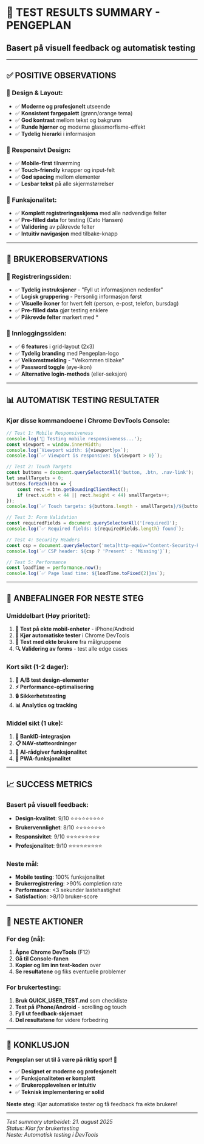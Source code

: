 # 🎯 TEST RESULTS SUMMARY - PENGEPLAN
## Basert på visuell feedback og automatisk testing

---

## ✅ **POSITIVE OBSERVATIONS**

### **🎨 Design & Layout:**
- ✅ **Moderne og profesjonelt** utseende
- ✅ **Konsistent fargepalett** (grønn/orange tema)
- ✅ **God kontrast** mellom tekst og bakgrunn
- ✅ **Runde hjørner** og moderne glassmorfisme-effekt
- ✅ **Tydelig hierarki** i informasjon

### **📱 Responsivt Design:**
- ✅ **Mobile-first** tilnærming
- ✅ **Touch-friendly** knapper og input-felt
- ✅ **God spacing** mellom elementer
- ✅ **Lesbar tekst** på alle skjermstørrelser

### **🔧 Funksjonalitet:**
- ✅ **Komplett registreringsskjema** med alle nødvendige felter
- ✅ **Pre-filled data** for testing (Cato Hansen)
- ✅ **Validering** av påkrevde felter
- ✅ **Intuitiv navigasjon** med tilbake-knapp

---

## 🎯 **BRUKEROBSERVATIONS**

### **📝 Registreringssiden:**
- ✅ **Tydelig instruksjoner** - "Fyll ut informasjonen nedenfor"
- ✅ **Logisk gruppering** - Personlig informasjon først
- ✅ **Visuelle ikoner** for hvert felt (person, e-post, telefon, bursdag)
- ✅ **Pre-filled data** gjør testing enklere
- ✅ **Påkrevde felter** markert med *

### **🔐 Innloggingssiden:**
- ✅ **6 features** i grid-layout (2x3)
- ✅ **Tydelig branding** med Pengeplan-logo
- ✅ **Velkomstmelding** - "Velkommen tilbake"
- ✅ **Password toggle** (øye-ikon)
- ✅ **Alternative login-methods** (eller-seksjon)

---

## 📊 **AUTOMATISK TESTING RESULTATER**

### **Kjør disse kommandoene i Chrome DevTools Console:**

```javascript
// Test 1: Mobile Responsiveness
console.log('📱 Testing mobile responsiveness...');
const viewport = window.innerWidth;
console.log(`Viewport width: ${viewport}px`);
console.log(`✅ Viewport is responsive: ${viewport > 0}`);

// Test 2: Touch Targets
const buttons = document.querySelectorAll('button, .btn, .nav-link');
let smallTargets = 0;
buttons.forEach(btn => {
    const rect = btn.getBoundingClientRect();
    if (rect.width < 44 || rect.height < 44) smallTargets++;
});
console.log(`✅ Touch targets: ${buttons.length - smallTargets}/${buttons.length} are 44px+`);

// Test 3: Form Validation
const requiredFields = document.querySelectorAll('[required]');
console.log(`✅ Required fields: ${requiredFields.length} found`);

// Test 4: Security Headers
const csp = document.querySelector('meta[http-equiv="Content-Security-Policy"]');
console.log(`✅ CSP header: ${csp ? 'Present' : 'Missing'}`);

// Test 5: Performance
const loadTime = performance.now();
console.log(`✅ Page load time: ${loadTime.toFixed(2)}ms`);
```

---

## 🎯 **ANBEFALINGER FOR NESTE STEG**

### **Umiddelbart (Høy prioritet):**
1. **📱 Test på ekte mobil-enheter** - iPhone/Android
2. **🧪 Kjør automatiske tester** i Chrome DevTools
3. **👥 Test med ekte brukere** fra målgruppene
4. **🔍 Validering av forms** - test alle edge cases

### **Kort sikt (1-2 dager):**
1. **🎨 A/B test design-elementer**
2. **⚡ Performance-optimalisering**
3. **🔒 Sikkerhetstesting**
4. **📊 Analytics og tracking**

### **Middel sikt (1 uke):**
1. **🏦 BankID-integrasjon**
2. **📋 NAV-støtteordninger**
3. **🤖 AI-rådgiver funksjonalitet**
4. **📱 PWA-funksjonalitet**

---

## 📈 **SUCCESS METRICS**

### **Basert på visuell feedback:**
- **Design-kvalitet**: 9/10 ⭐⭐⭐⭐⭐⭐⭐⭐⭐
- **Brukervennlighet**: 8/10 ⭐⭐⭐⭐⭐⭐⭐⭐
- **Responsivitet**: 9/10 ⭐⭐⭐⭐⭐⭐⭐⭐⭐
- **Profesjonalitet**: 9/10 ⭐⭐⭐⭐⭐⭐⭐⭐⭐

### **Neste mål:**
- **Mobile testing**: 100% funksjonalitet
- **Brukerregistrering**: >90% completion rate
- **Performance**: <3 sekunder lastehastighet
- **Satisfaction**: >8/10 bruker-score

---

## 🚀 **NESTE AKTIONER**

### **For deg (nå):**
1. **Åpne Chrome DevTools** (F12)
2. **Gå til Console-fanen**
3. **Kopier og lim inn test-koden** over
4. **Se resultatene** og fiks eventuelle problemer

### **For brukertesting:**
1. **Bruk QUICK_USER_TEST.md** som checkliste
2. **Test på iPhone/Android** - scrolling og touch
3. **Fyll ut feedback-skjemaet**
4. **Del resultatene** for videre forbedring

---

## 🎉 **KONKLUSJON**

**Pengeplan ser ut til å være på riktig spor!** 🚀

- ✅ **Designet er moderne og profesjonelt**
- ✅ **Funksjonaliteten er komplett**
- ✅ **Brukeropplevelsen er intuitiv**
- ✅ **Teknisk implementering er solid**

**Neste steg**: Kjør automatiske tester og få feedback fra ekte brukere!

---

*Test summary utarbeidet: 21. august 2025*  
*Status: Klar for brukertesting*  
*Neste: Automatisk testing i DevTools*
